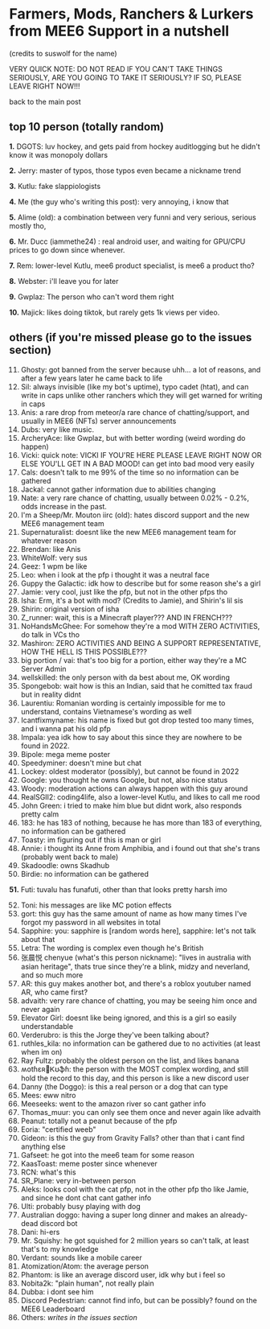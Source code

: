 # Farmers, Mods, Ranchers & Lurkers from MEE6 Support in a nutshell
(credits to suswolf for the name)

VERY QUICK NOTE: DO NOT READ IF YOU CAN'T TAKE THINGS SERIOUSLY, ARE YOU GOING TO TAKE IT SERIOUSLY? IF SO, PLEASE LEAVE RIGHT NOW!!!

back to the main post

## top 10 person (totally random)
**1.** DGOTS: luv hockey, and gets paid from hockey auditlogging but he didn't know it was monopoly dollars

**2.** Jerry: master of typos, those typos even became a nickname trend

**3.** Kutlu: fake slappiologists

**4.** Me (the guy who's writing this post): very annoying, i know that

**5.** Alime (old): a combination between very funni and very serious, serious mostly tho,

**6.** Mr. Ducc (iammethe24) : real android user, and waiting for GPU/CPU prices to go down since whenever.

**7.** Rem: lower-level Kutlu, mee6 product specialist, is mee6 a product tho?

**8.** Webster: i'll leave you for later

**9.** Gwplaz: The person who can't word them right

**10.** Majick: likes doing tiktok, but rarely gets 1k views per video.
## others (if you're missed please go to the issues section)

11. Ghosty: got banned from the server because uhh... a lot of reasons, and after a few years later he came back to life
12. Sil: always invisible (like my bot's uptime), typo cadet (htat), and can write in caps unlike other ranchers which they will get warned for writing in caps
13. Anis: a rare drop from meteor/a rare chance of chatting/support, and usually in MEE6 (NFTs) server announcements
14. Dubs: very like music.
15. ArcheryAce: like Gwplaz, but with better wording (weird wording do happen)
16. Vicki:
quick note: VICKI IF YOU'RE HERE PLEASE LEAVE RIGHT NOW OR ELSE YOU'LL GET IN A BAD MOOD!
can get into bad mood very easily
16. Cals: doesn't talk to me 99% of the time so no information can be gathered
17. Jackal: cannot gather information due to abilities changing
18. Nate: a very rare chance of chatting, usually between 0.02% - 0.2%, odds increase in the past.
19. I'm a Sheep/Mr. Mouton iirc (old): hates discord support and the new MEE6 management team
20. Supernaturalist: doesnt like the new MEE6 management team for whatever reason
21. Brendan: like Anis
22. WhiteWolf: very sus
23. Geez: 1 wpm be like
24. Leo: when i look at the pfp i thought it was a neutral face
25. Guppy the Galactic: idk how to describe but for some reason she's a girl
26. Jamie: very cool, just like the pfp, but not in the other pfps tho
27. Isha: Erm, it's a bot with mod? (Credits to Jamie), and Shirin's lil sis
28. Shirin: original version of isha
29. Z_runner: wait, this is a Minecraft player??? AND IN FRENCH???
30. NoHandsMcGhee: For somehow they're a mod WITH ZERO ACTIVITIES, do talk in VCs tho
31. Mashiron: ZERO ACTIVITIES AND BEING A SUPPORT REPRESENTATIVE, HOW THE HELL IS THIS POSSIBLE???
32. big portion / vai: that's too big for a portion, either way they're a MC Server Admin
33. wellskilled: the only person with da best about me, OK wording
34. Spongebob: wait how is this an Indian, said that he comitted tax fraud but in reality didnt
35. Laurentiu: Romanian wording is certainly impossible for me to understand, contains Vietnamese's wording as well
36. Icantfixmyname: his name is fixed but got drop tested too many times, and i wanna pat his old pfp
37. Impala: yea idk how to say about this since they are nowhere to be found in 2022.
38. Bipole: mega meme poster
39. Speedyminer: doesn't mine but chat
40. Lockey: oldest moderator (possibly), but cannot be found in 2022
41. Google: you thought he owns Google, but not, also nice status
42. Woody: moderation actions can always happen with this guy around
43. RealSGII2: coding4life, also a lower-level Kutlu, and likes to call me rood
44. John Green: i tried to make him blue but didnt work, also responds pretty calm
45. 183: he has 183 of nothing, because he has more than 183 of everything, no information can be gathered
46. Toasty: im figuring out if this is man or girl
47. Annie: i thought its Anne from Amphibia, and i found out that she's trans (probably went back to male)
48. Skadoodle: owns Skadhub
49. Birdie: no information can be gathered 

**51.** Futi: tuvalu has funafuti, other than that looks pretty harsh imo

52. Toni: his messages are like MC potion effects
53. gort: this guy has the same amount of name as how many times I've forgot my password in all websites in total
54. Sapphire: you: sapphire is [random words here], sapphire: let's not talk about that
55. Letra: The wording is complex even though he's British
56. 张晨悦 chenyue (what's this person nickname): "lives in australia with asian heritage", thats true since they're a blink, midzy and neverland, and so much more
57. AR: this guy makes another bot, and there's a roblox youtuber named AR, who came first?
58. advaith: very rare chance of chatting, you may be seeing him once and never again
59. Elevator Girl: doesnt like being ignored, and this is a girl so easily understandable
60. Verderubro: is this the Jorge they've been talking about?
61. ruthles_kila: no information can be gathered due to no activities (at least when im on)
62. Ray Fultz: probably the oldest person on the list, and likes banana
63. ʍօtɦɛʀ👠Ꮶʊֆɦ: the person with the MOST complex wording, and still hold the record to this day, and this person is like a new discord user
64. Danny (the Doggo): is this a real person or a dog that can type
65. Mees: eww nitro
66. Meeseeks: went to the amazon river so cant gather info
67. Thomas_muur: you can only see them once and never again like advaith
68. Peanut: totally not a peanut because of the pfp
69. Eoria: "certified weeb"
70. Gideon: is this the guy from Gravity Falls? other than that i cant find anything else
71. Gafseet: he got into the mee6 team for some reason
72. KaasToast: meme poster since whenever
73. RCN: what's this
74. SR_Plane: very in-between person
75. Aleks: looks cool with the cat pfp, not in the other pfp tho like Jamie, and since he dont chat cant gather info
76. Ulti: probably busy playing with dog
77. Australian doggo: having a super long dinner and makes an already-dead discord bot
78. Dani: hi-ers
79. Mr. Squishy: he got squished for 2 million years so can't talk, at least that's to my knowledge
80. Verdant: sounds like a mobile career
81. Atomization/Atom: the average person
82. Phantom: is like an average discord user, idk why but i feel so
83. Nobita2k: "plain human", not really plain
84. Dubba: i dont see him
85. Discord Pedestrian: cannot find info, but can be possibly? found on the MEE6 Leaderboard
86. Others: *writes in the issues section*
